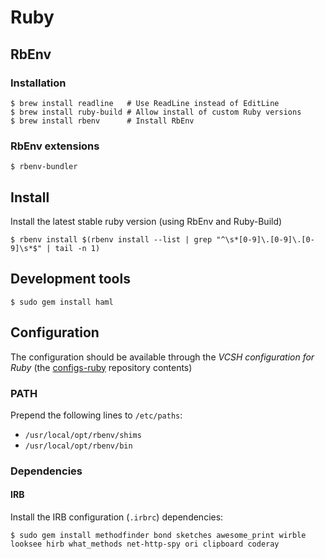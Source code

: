 # Ruby

## RbEnv

### Installation

```ShellSession
$ brew install readline   # Use ReadLine instead of EditLine
$ brew install ruby-build # Allow install of custom Ruby versions
$ brew install rbenv      # Install RbEnv
```

### RbEnv extensions

```ShellSession
$ rbenv-bundler
```

## Install

Install the latest stable ruby version (using RbEnv and Ruby-Build)
```ShellSession
$ rbenv install $(rbenv install --list | grep "^\s*[0-9]\.[0-9]\.[0-9]\s*$" | tail -n 1)
```

## Development tools

```ShellSession
$ sudo gem install haml
```

## Configuration

The configuration should be available through the *VCSH configuration for Ruby* (the [configs-ruby](https://github.com/alem0lars/configs-ruby) repository contents)

### PATH

Prepend the following lines to `/etc/paths`:
* `/usr/local/opt/rbenv/shims`
* `/usr/local/opt/rbenv/bin`

### Dependencies

#### IRB

Install the IRB configuration (`.irbrc`) dependencies:
```ShellSession
$ sudo gem install methodfinder bond sketches awesome_print wirble looksee hirb what_methods net-http-spy ori clipboard coderay
```
